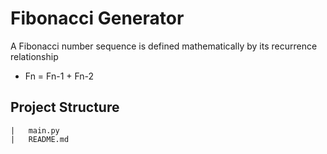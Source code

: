 # Fibonacci Generator

A Fibonacci number sequence is defined mathematically by its recurrence relationship

- Fn = Fn-1 + Fn-2

## Project Structure
```
|   main.py
|   README.md
```


